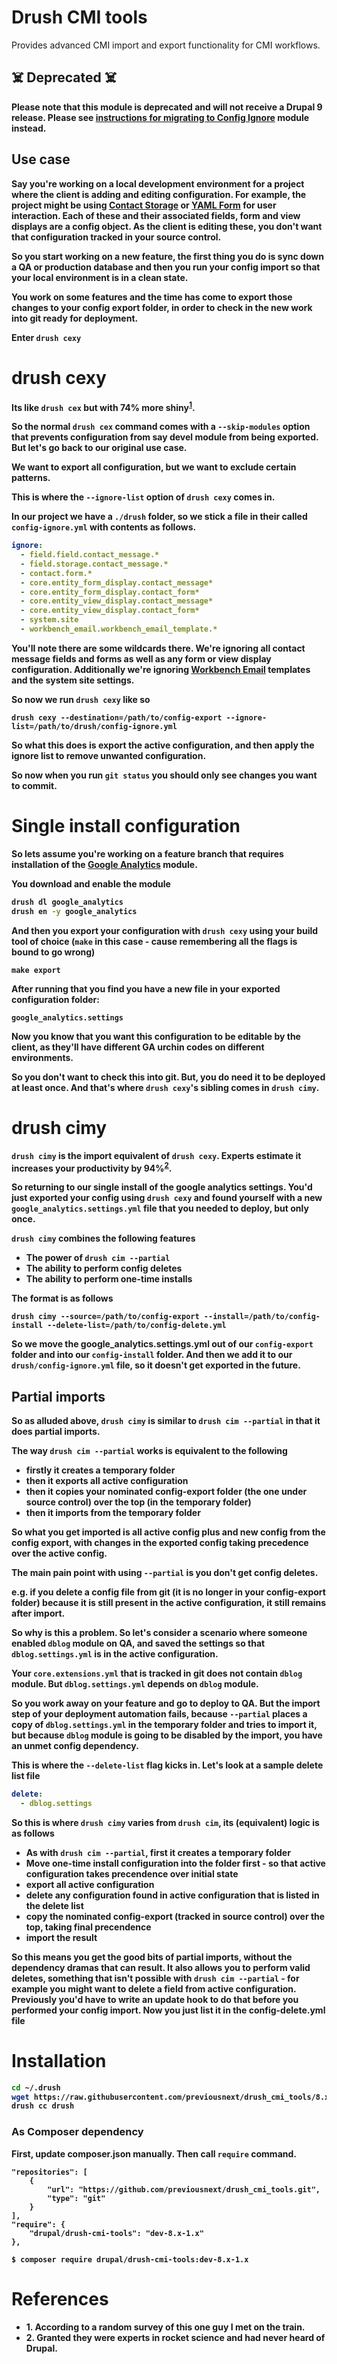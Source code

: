 # Drush CMI tools
Provides advanced CMI import and export functionality for CMI workflows.

## ☠️ Deprecated ☠️ ##

<strong>Please note that this module is deprecated and will not receive a Drupal 9 release. Please see [instructions for migrating to Config Ignore](https://www.previousnext.com.au/blog/migrate-from-drush-cmi-tools-drupal-9) module instead.

## Use case
Say you're working on a local development environment for a project where the client is adding and editing configuration.
For example, the project might be using [Contact Storage](https://drupal.org/project/contact_storage) or [YAML Form](https://drupal.org/project/yamlform) for user interaction. Each of these and their associated fields, form and view displays are a config object. As the client is editing these, you don't want that configuration tracked in your source control.

So you start working on a new feature, the first thing you do is sync down a QA or production database and then you run your config import so that your local environment is in a clean state. 

You work on some features and the time has come to export those changes to your config export folder, in order to check in the new work into git ready for deployment.

Enter `drush cexy`

# drush cexy
Its like `drush cex` but with 74% more shiny<sup>[1](#ref1)</sup>.

So the normal `drush cex` command comes with a `--skip-modules` option that prevents configuration from say devel module from being exported. But let's go back to our original use case.

We want to export all configuration, but we want to exclude certain patterns.

This is where the `--ignore-list` option of `drush cexy` comes in.

In our project we have a `./drush` folder, so we stick a file in their called `config-ignore.yml` with contents as follows.

```yml
ignore:
  - field.field.contact_message.*
  - field.storage.contact_message.*
  - contact.form.*
  - core.entity_form_display.contact_message*
  - core.entity_form_display.contact_form*
  - core.entity_view_display.contact_message*
  - core.entity_view_display.contact_form*
  - system.site
  - workbench_email.workbench_email_template.*
```

You'll note there are some wildcards there. We're ignoring all contact message fields and forms as well as any form or view display configuration. Additionally we're ignoring [Workbench Email](https://drupal.org/project/workbench_email) templates and the system site settings.

So now we run `drush cexy` like so

```
drush cexy --destination=/path/to/config-export --ignore-list=/path/to/drush/config-ignore.yml
```

So what this does is export the active configuration, and then apply the ignore list to remove unwanted configuration.

So now when you run `git status` you should only see changes you want to commit.

# Single install configuration
  
So lets assume you're working on a feature branch that requires installation of the [Google Analytics](https://drupal.org/project/google_analytics) module.

You download and enable the module

```bash
drush dl google_analytics
drush en -y google_analytics
```

And then you export your configuration with `drush cexy` using your build tool of choice (`make` in this case - cause remembering all the flags is bound to go wrong)

```
make export
```

After running that you find you have a new file in your exported configuration folder:

```
google_analytics.settings
```

Now you know that you want this configuration to be editable by the client, as they'll have different GA urchin codes on different environments.

So you don't want to check this into git. But, you do need it to be deployed at least once. And that's where `drush cexy`'s sibling comes in `drush cimy`.

# drush cimy

`drush cimy` is the import equivalent of `drush cexy`. Experts estimate it increases your productivity by 94%<sup>[2](#ref2)</sup>.

So returning to our single install of the google analytics settings. You'd just exported your config using `drush cexy` and found yourself with a new `google_analytics.settings.yml` file that you needed to deploy, but only once.

`drush cimy` combines the following features

* The power of `drush cim --partial`
* The ability to perform config deletes
* The ability to perform one-time installs

The format is as follows

```
drush cimy --source=/path/to/config-export --install=/path/to/config-install --delete-list=/path/to/config-delete.yml
```

So we move the google_analytics.settings.yml out of our `config-export` folder and into our `config-install` folder. And then we add it to our `drush/config-ignore.yml` file, so it doesn't get exported in the future.

## Partial imports

So as alluded above, `drush cimy` is similar to `drush cim --partial` in that it does partial imports. 

The way `drush cim --partial` works is equivalent to the following

* firstly it creates a temporary folder
* then it exports all active configuration
* then it copies your nominated config-export folder (the one under source control) over the top (in the temporary folder)
* then it imports from the temporary folder

So what you get imported is all active config plus and new config from the config export, with changes in the exported config taking precedence over the active config.

The main pain point with using `--partial` is you don't get config deletes.

e.g. if you delete a config file from git (it is no longer in your config-export folder) because it is still present in the active configuration, it still remains after import.

So why is this a problem. So let's consider a scenario where someone enabled `dblog` module on QA, and saved the settings so that `dblog.settings.yml` is in the active configuration.
 
Your `core.extensions.yml` that is tracked in git does not contain `dblog` module. But `dblog.settings.yml` depends on `dblog` module.

So you work away on your feature and go to deploy to QA. But the import step of your deployment automation fails, because `--partial` places a copy of `dblog.settings.yml` in the temporary folder and tries to import it, but because `dblog` module is going to be disabled by the import, you have an unmet config dependency.

This is where the `--delete-list` flag kicks in. Let's look at a sample delete list file

```yml
delete:
  - dblog.settings
```

So this is where `drush cimy` varies from `drush cim`, its (equivalent) logic is as follows

* As with `drush cim --partial`, first it creates a temporary folder
* Move one-time install configuration into the folder first - so that active configuration takes precendence over initial state
* export all active configuration
* delete any configuration found in active configuration that is listed in the delete list
* copy the nominated config-export (tracked in source control) over the top, taking final precendence
* import the result

So this means you get the good bits of partial imports, without the dependency dramas that can result. It also allows you to perform valid deletes, something that isn't possible with `drush cim --partial` - for example you might want to delete a field from active configuration. Previously you'd have to write an update hook to do that before you performed your config import. Now you just list it in the config-delete.yml file 

# Installation

```bash
cd ~/.drush
wget https://raw.githubusercontent.com/previousnext/drush_cmi_tools/8.x-1.x/drush_cmi_tools.drush.inc
drush cc drush
```

### As Composer dependency

First, update composer.json manually. Then call `require` command.
```
"repositories": [
    {
        "url": "https://github.com/previousnext/drush_cmi_tools.git",
        "type": "git"
    }
],
"require": {
    "drupal/drush-cmi-tools": "dev-8.x-1.x"
},
```
`$ composer require drupal/drush-cmi-tools:dev-8.x-1.x`

# References

* <a name="ref1"></a>1. According to a random survey of this one guy I met on the train.
* <a name="ref2"></a>2. Granted they were experts in rocket science and had never heard of Drupal.
